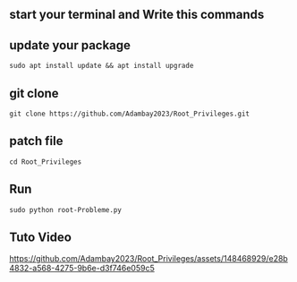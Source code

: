 
## start your terminal and Write this commands

## update your package
    sudo apt install update && apt install upgrade
## git clone
    git clone https://github.com/Adambay2023/Root_Privileges.git
## patch file
    cd Root_Privileges
## Run 
    sudo python root-Probleme.py
## Tuto Video

https://github.com/Adambay2023/Root_Privileges/assets/148468929/e28b4832-a568-4275-9b6e-d3f746e059c5

